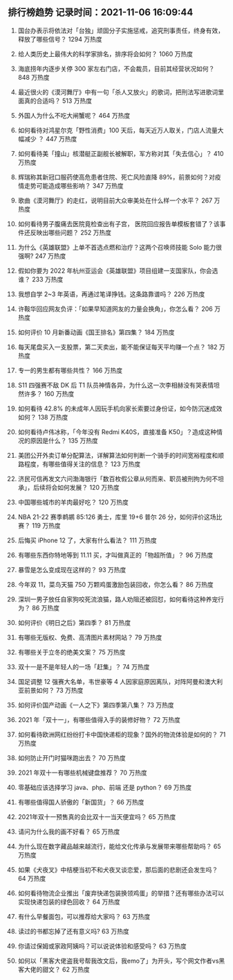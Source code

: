 
## 排行榜趋势 记录时间：2021-11-06 16:09:44
  
  1. 国台办表示将依法对「台独」顽固分子实施惩戒，追究刑事责任，终身有效，释放了哪些信号？ 1294 万热度
    
  2. 给人类历史上最伟大的科学家排名，排序将会如何？ 1060 万热度
    
  3. 海底捞年内逐步关停 300 家左右门店，不会裁员，目前其经营状况如何？ 848 万热度
    
  4. 最近很火的《漠河舞厅》中有一句「杀人又放火」的歌词，把刑法写进歌词里面真的合适吗？ 513 万热度
    
  5. 外国人为什么不吃大闸蟹呢？ 464 万热度
    
  6. 如何看待对鸿星尔克「野性消费」100 天后，每天近万人取关，门店人流量大幅减少 ？ 447 万热度
    
  7. 如何看待美「撞山」核潜艇正副舰长被解职，军方称对其「失去信心」？ 410 万热度
    
  8. 辉瑞称其新冠口服药使高危患者住院、死亡风险直降 89%，前景如何？对疫情走势可能造成哪些影响？ 347 万热度
    
  9. 歌曲《漠河舞厅》的走红，说明目前大众审美处在什么样一个水平？ 267 万热度
    
  10. 如何看待男子腹痛去医院竟检查出有子宫， 医院回应报告单模板套错了？该事件还反映出哪些问题？ 252 万热度
    
  11. 为什么《英雄联盟》上单不首选点燃和治疗？这两个召唤师技能 Solo 能力很强啊? 247 万热度
    
  12. 假如你要为 2022 年杭州亚运会《英雄联盟》项目组建一支国家队，你会选谁？ 233 万热度
    
  13. 我想自学 2~3 年英语，再通过笔译挣钱。这条路靠谱吗？ 226 万热度
    
  14. 许鞍华回应网友负评：「如果早知道网友的力量会换角」，你怎么看？ 206 万热度
    
  15. 如何评价 10 月新番动画《国王排名》第四集？ 184 万热度
    
  16. 每天尾盘买入一支股票，第二天卖出，能不能保证每天平均赚一个点？ 182 万热度
    
  17. 专一的男生都有哪些共性？ 166 万热度
    
  18. S11 四强赛不敌 DK 后 T1 队员神情各异，为什么这一次李相赫没有哭表情坦然许多？ 160 万热度
    
  19. 如何看待 42.8% 的未成年人因玩手机向家长索要过身份证，如今防沉迷成效如何？ 138 万热度
    
  20. 如何看待卢伟冰称，「今年没有 Redmi K40S，直接准备 K50」？造成这种情况的原因是什么？ 135 万热度
    
  21. 美团公开外卖订单分配算法，详解算法如何判断一个骑手的时间宽裕程度和顺路程度，有哪些值得关注的信息？ 123 万热度
    
  22. 济民可信再发文六问渤海银行「数百枚假公章从何而来、职员被刑拘为何不坦承」，后续将会如何发展？ 120 万热度
    
  23. 中国哪些城市的羊肉最好吃？ 120 万热度
    
  24. NBA 21-22 赛季鹈鹕 85:126 勇士，库里 19+6 普尔 26 分，如何评价这场比赛？ 119 万热度
    
  25. 后悔买 iPhone 12 了，大家有什么看法？ 111 万热度
    
  26. 有哪些东西你特地等到 11.11 买，才叫做真正的「物超所值」？ 96 万热度
    
  27. 暴雪是怎么变成现在这样的？ 93 万热度
    
  28. 今年双 11，菜鸟天猫 750 万颗鸡蛋激励包装回收，你怎么看？ 86 万热度
    
  29. 深圳一男子放任自家狗咬死流浪猫，路人劝阻还被回怼，如何看待这种养宠行为？ 86 万热度
    
  30. 如何评价《明日之后》第四季？ 81 万热度
    
  31. 有哪些无版权、免费、高清图片素材网站？ 79 万热度
    
  32. 有哪些关于立冬的绝美文案？ 75 万热度
    
  33. 双十一是不是年轻人的一场「赶集」？ 74 万热度
    
  34. 国足调整 12 强赛大名单，韦世豪等 4 人因家庭原因离队，对阵阿曼和澳大利亚前景如何？ 73 万热度
    
  35. 如何评价国产动画《一人之下》第四季第八集？ 73 万热度
    
  36. 2021 年「双十一」，有哪些值得入手的装修好物？ 72 万热度
    
  37. 如何看待欧洲网红纷纷打卡中国快递柜的现象？国外的物流体验是如何的？ 71 万热度
    
  38. 如何防止开门时猫咪跑出去？ 70 万热度
    
  39. 2021 年双十一有哪些机械键盘推荐？ 70 万热度
    
  40. 零基础应该选择学习 java、php、前端 还是 python？ 69 万热度
    
  41. 有哪些值得国人骄傲的「新国货」？ 66 万热度
    
  42. 2021年双十一预售真的会比双十一当天便宜吗？ 65 万热度
    
  43. 请问为什么我的画不好看？ 65 万热度
    
  44. 为什么现在数字藏品越来越流行，能给文化传承与发展带来哪些帮助吗？ 65 万热度
    
  45. 如果《犬夜叉》中桔梗当初不和犬夜叉谈恋爱，那后面的悲剧还会发生吗？ 64 万热度
    
  46. 如何看待物流企业推出「废弃快递包装换领鸡蛋」的举措？还有哪些办法可以实现快递包装的绿色回收？ 64 万热度
    
  47. 有什么早餐面包，可以推荐给大家吗？ 63 万热度
    
  48. 读过的书都忘掉了还有意义吗? 63 万热度
    
  49. 你请过保姆或家政阿姨吗？可以说说体验和感受吗？ 63 万热度
    
  50. 如何以「黑客大佬盗我号帮我改文后，我emo了」为开头，写个网文作者vs黑客大佬的甜文？ 62 万热度
    